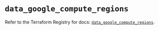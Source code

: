 # `data_google_compute_regions`

Refer to the Terraform Registry for docs: [`data_google_compute_regions`](https://registry.terraform.io/providers/hashicorp/google/6.25.0/docs/data-sources/compute_regions).
